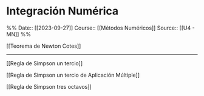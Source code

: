 # Integración Numérica

%%
Date:: [[2023-09-27]]
Course:: [[Métodos Numéricos]]
Source:: [[U4 - MN]]
%%

[[Teorema de Newton Cotes]]

--- 

[[Regla de Simpson un tercio]]

[[Regla de Simpson un tercio de Aplicación Múltiple]]

[[Regla de Simpson tres octavos]]